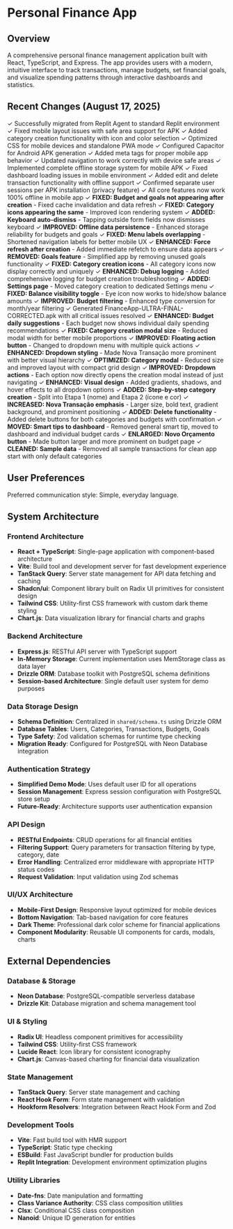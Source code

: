# Personal Finance App

## Overview
A comprehensive personal finance management application built with React, TypeScript, and Express. The app provides users with a modern, intuitive interface to track transactions, manage budgets, set financial goals, and visualize spending patterns through interactive dashboards and statistics.

## Recent Changes (August 17, 2025)
✓ Successfully migrated from Replit Agent to standard Replit environment
✓ Fixed mobile layout issues with safe area support for APK
✓ Added category creation functionality with icon and color selection
✓ Optimized CSS for mobile devices and standalone PWA mode
✓ Configured Capacitor for Android APK generation
✓ Added meta tags for proper mobile app behavior
✓ Updated navigation to work correctly with device safe areas
✓ Implemented complete offline storage system for mobile APK
✓ Fixed dashboard loading issues in mobile environment
✓ Added edit and delete transaction functionality with offline support
✓ Confirmed separate user sessions per APK installation (privacy feature)
✓ All core features now work 100% offline in mobile app
✓ **FIXED: Budget and goals not appearing after creation** - Fixed cache invalidation and data refresh
✓ **FIXED: Category icons appearing the same** - Improved icon rendering system
✓ **ADDED: Keyboard auto-dismiss** - Tapping outside form fields now dismisses keyboard
✓ **IMPROVED: Offline data persistence** - Enhanced storage reliability for budgets and goals
✓ **FIXED: Menu labels overlapping** - Shortened navigation labels for better mobile UX
✓ **ENHANCED: Force refresh after creation** - Added immediate refetch to ensure data appears
✓ **REMOVED: Goals feature** - Simplified app by removing unused goals functionality
✓ **FIXED: Category creation icons** - All category icons now display correctly and uniquely
✓ **ENHANCED: Debug logging** - Added comprehensive logging for budget creation troubleshooting
✓ **ADDED: Settings page** - Moved category creation to dedicated Settings menu
✓ **FIXED: Balance visibility toggle** - Eye icon now works to hide/show balance amounts
✓ **IMPROVED: Budget filtering** - Enhanced type conversion for month/year filtering
✓ Generated FinanceApp-ULTRA-FINAL-CORRECTED.apk with all critical issues resolved
✓ **ENHANCED: Budget daily suggestions** - Each budget now shows individual daily spending recommendations
✓ **FIXED: Category creation modal size** - Reduced modal width for better mobile proportions 
✓ **IMPROVED: Floating action button** - Changed to dropdown menu with multiple quick actions
✓ **ENHANCED: Dropdown styling** - Made Nova Transação more prominent with better visual hierarchy
✓ **OPTIMIZED: Category modal** - Reduced size and improved layout with compact grid design
✓ **IMPROVED: Dropdown actions** - Each option now directly opens the creation modal instead of just navigating
✓ **ENHANCED: Visual design** - Added gradients, shadows, and hover effects to all dropdown options
✓ **ADDED: Step-by-step category creation** - Split into Etapa 1 (nome) and Etapa 2 (ícone e cor)
✓ **INCREASED: Nova Transação emphasis** - Larger size, bold text, gradient background, and prominent positioning
✓ **ADDED: Delete functionality** - Added delete buttons for both categories and budgets with confirmation
✓ **MOVED: Smart tips to dashboard** - Removed general smart tip, moved to dashboard and individual budget cards
✓ **ENLARGED: Novo Orçamento button** - Made button larger and more prominent on budget page
✓ **CLEANED: Sample data** - Removed all sample transactions for clean app start with only default categories

## User Preferences
Preferred communication style: Simple, everyday language.

## System Architecture

### Frontend Architecture
- **React + TypeScript**: Single-page application with component-based architecture
- **Vite**: Build tool and development server for fast development experience
- **TanStack Query**: Server state management for API data fetching and caching
- **Shadcn/ui**: Component library built on Radix UI primitives for consistent design
- **Tailwind CSS**: Utility-first CSS framework with custom dark theme styling
- **Chart.js**: Data visualization library for financial charts and graphs

### Backend Architecture
- **Express.js**: RESTful API server with TypeScript support
- **In-Memory Storage**: Current implementation uses MemStorage class as data layer
- **Drizzle ORM**: Database toolkit with PostgreSQL schema definitions
- **Session-based Architecture**: Single default user system for demo purposes

### Data Storage Design
- **Schema Definition**: Centralized in `shared/schema.ts` using Drizzle ORM
- **Database Tables**: Users, Categories, Transactions, Budgets, Goals
- **Type Safety**: Zod validation schemas for runtime type checking
- **Migration Ready**: Configured for PostgreSQL with Neon Database integration

### Authentication Strategy
- **Simplified Demo Mode**: Uses default user ID for all operations
- **Session Management**: Express session configuration with PostgreSQL store setup
- **Future-Ready**: Architecture supports user authentication expansion

### API Design
- **RESTful Endpoints**: CRUD operations for all financial entities
- **Filtering Support**: Query parameters for transaction filtering by type, category, date
- **Error Handling**: Centralized error middleware with appropriate HTTP status codes
- **Request Validation**: Input validation using Zod schemas

### UI/UX Architecture
- **Mobile-First Design**: Responsive layout optimized for mobile devices
- **Bottom Navigation**: Tab-based navigation for core features
- **Dark Theme**: Professional dark color scheme for financial applications
- **Component Modularity**: Reusable UI components for cards, modals, charts

## External Dependencies

### Database & Storage
- **Neon Database**: PostgreSQL-compatible serverless database
- **Drizzle Kit**: Database migration and schema management tool

### UI & Styling
- **Radix UI**: Headless component primitives for accessibility
- **Tailwind CSS**: Utility-first CSS framework
- **Lucide React**: Icon library for consistent iconography
- **Chart.js**: Canvas-based charting for financial data visualization

### State Management
- **TanStack Query**: Server state management and caching
- **React Hook Form**: Form state management with validation
- **Hookform Resolvers**: Integration between React Hook Form and Zod

### Development Tools
- **Vite**: Fast build tool with HMR support
- **TypeScript**: Static type checking
- **ESBuild**: Fast JavaScript bundler for production builds
- **Replit Integration**: Development environment optimization plugins

### Utility Libraries
- **Date-fns**: Date manipulation and formatting
- **Class Variance Authority**: CSS class composition utilities
- **Clsx**: Conditional CSS class composition
- **Nanoid**: Unique ID generation for entities
